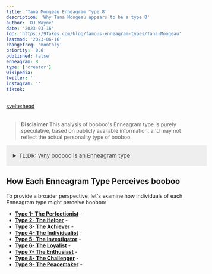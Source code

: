 ```yaml
---
title: 'Tana Mongeau Enneagram Type 8'
description: 'Why Tana Mongeau appears to be a type 8'
author: 'DJ Wayne'
date: '2023-03-16'
loc: 'https://9takes.com/blog/famous-enneagram-types/Tana-Mongeau'
lastmod: '2023-06-16'
changefreq: 'monthly'
priority: '0.6'
published: false
enneagram: 8
type: ['creator']
wikipedia:
twitter: ''
instagram: ''
tiktok:
---
```



<!-- // notes:  -->

<svelte:head>

  <meta property="og:image" content="https://9takes.com/types/3s/boo-boo.webp" />
  <link rel="canonical" href="https://9takes.com/blog/famous-enneagram-types/boo-boo">
</svelte:head>

<script>
	import  PopCard  from "../../../lib/components/atoms/PopCard.svelte";
</script>
<div
	style="display: flex;
    justify-content: center;
    margin: 1rem 0;
	"
>
	<PopCard
		image={`/types/3s/${'boo-boo'}.webp`}
		showIcon={false}
		text="booboo"
		subtext=""
	/>
</div>

> **Disclaimer** This analysis of booboo's Enneagram type is purely speculative, based on publicly available information, and may not reflect the actual personality type of booboo.

<details>
<summary class="accordion">TL;DR: Why booboo is an Enneagram type</summary>
<div class="panel">
<ul>
<li>
</li>
<li>
</li>
<li>
</li>
<li>
</li>
</ul>
  </div>
</details>

<p class="firstLetter"></p>

## How Each Enneagram Type Perceives booboo

To provide a broader perspective, let's examine how individuals of each Enneagram type might perceive booboo:

- **[Type 1- The Perfectionist](/blog/enneagram/enneagram-type-1)** -
- **[Type 2- The Helper](/blog/enneagram/enneagram-type-2)** -
- **[Type 3- The Achiever](/blog/enneagram/enneagram-type-3)** -
- **[Type 4- The Individualist](/blog/enneagram/enneagram-type-4)** -
- **[Type 5- The Investigator](/blog/enneagram/enneagram-type-5)** -
- **[Type 6- The Loyalist](/blog/enneagram/enneagram-type-6)** -
- **[Type 7- The Enthusiast](/blog/enneagram/enneagram-type-7)** -
- **[Type 8- The Challenger](/blog/enneagram/enneagram-type-8)** -
- **[Type 9- The Peacemaker](/blog/enneagram/enneagram-type-9)** -

<div>
<script type="application/ld+json">

</script>
</div>

<style>
  .accordion {

    background-color: #eee;
    color: #444;
    cursor: pointer;
    padding: 18px;
    width: 100%;
    border: none;
    text-align: left;
    outline: none;
    font-size: 15px;
    transition: 0.4s;

  }

  /*.panel:hover {

    background-color: #ccc;

}*/

  .panel {

    padding: 18px;
    /*display: none;*/
    background-color: white;
    overflow: hidden;

  }
</style>
